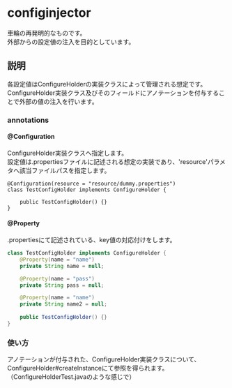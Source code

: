 # configinjector

車輪の再発明的なものです。<br>
外部からの設定値の注入を目的としています。

## 説明

各設定値はConfigureHolderの実装クラスによって管理される想定です。<br>
ConfigureHolder実装クラス及びそのフィールドにアノテーションを付与することで外部の値の注入を行います。<br>

### annotations
#### @Configuration
ConfigureHolder実装クラスへ指定します。<br>
設定値は.propertiesファイルに記述される想定の実装であり、'resource'パラメタへ該当ファイルパスを指定します。<br>

```java:使用例
@Configuration(resource = "resource/dummy.properties")
class TestConfigHolder implements ConfigureHolder {

    public TestConfigHolder() {}
}
```
#### @Property
.propertiesにて記述されている、key値の対応付けをします。
```java
class TestConfigHolder implements ConfigureHolder {
    @Property(name = "name")
    private String name = null;

    @Property(name = "pass")
    private String pass = null;

    @Property(name = "name")
    private String name2 = null;
    
    public TestConfigHolder() {}
}
```
### 使い方
アノテーションが付与された、ConfigureHolder実装クラスについて、ConfigureHolder#createInstanceにて参照を得られます。<br>
（ConfigureHolderTest.javaのような感じで）